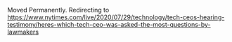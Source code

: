 Moved Permanently. Redirecting to
https://www.nytimes.com/live/2020/07/29/technology/tech-ceos-hearing-testimony/heres-which-tech-ceo-was-asked-the-most-questions-by-lawmakers
